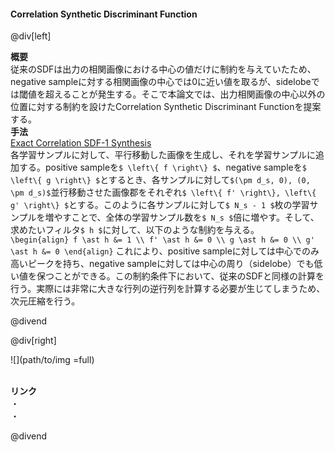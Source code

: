 #### Correlation Synthetic Discriminant Function

@div[left]

__概要__<br>
従来のSDFは出力の相関画像における中心の値だけに制約を与えていたため、negative sampleに対する相関画像の中心では0に近い値を取るが、sidelobeでは閾値を超えることが発生する。そこで本論文では、出力相関画像の中心以外の位置に対する制約を設けたCorrelation Synthetic Discriminant Functionを提案する。
<br>
__手法__<br>
<u>Exact Correlation SDF-1 Synthesis</u><br>
各学習サンプルに対して、平行移動した画像を生成し、それを学習サンプルに追加する。positive sampleを`$ \left\{ f \right\} $`、negative sampleを`$ \left\{ g \right\} $`とするとき、各サンプルに対して`$(\pm d_s, 0), (0, \pm d_s)$`並行移動させた画像郡をそれぞれ`$ \left\{ f' \right\}, \left\{ g' \right\} $`とする。このように各サンプルに対して`$ N_s - 1 $`枚の学習サンプルを増やすことで、全体の学習サンプル数を`$ N_s $`倍に増やす。そして、求めたいフィルタ`$ h $`に対して、以下のような制約を与える。<br>
`\begin{align} f \ast h &= 1 \\ f' \ast h &= 0 \\ g \ast h &= 0 \\ g' \ast h &= 0 \end{align}`
これにより、positive sampleに対しては中心でのみ高いピークを持ち、negative sampleに対しては中心の周り（sidelobe）でも低い値を保つことができる。この制約条件下において、従来のSDFと同様の計算を行う。実際には非常に大きな行列の逆行列を計算する必要が生じてしまうため、次元圧縮を行う。


@divend

@div[right]

![](path/to/img =full)<br>
<br>

__リンク__<br>
・[](url)<br>
・[](url)<br>

@divend
